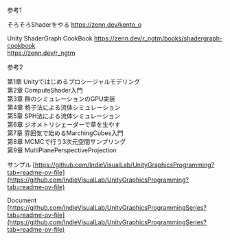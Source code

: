参考1

そろそろShaderをやる
https://zenn.dev/kento_o

Unity ShaderGraph CookBook
https://zenn.dev/r_ngtm/books/shadergraph-cookbook  
https://zenn.dev/r_ngtm

参考2

第1章 Unityではじめるプロシージャルモデリング   
第2章 ComputeShader入門  
第3章 群のシミュレーションのGPU実装   
第4章 格子法による流体シミュレーション   
第5章 SPH法による流体シミュレーション   
第6章 ジオメトリシェーダーで草を生やす  
第7章 雰囲気で始めるMarchingCubes入門   
第8章 MCMCで行う3次元空間サンプリング   
第9章 MultiPlanePerspectiveProjection   


サンプル
[https://github.com/IndieVisualLab/UnityGraphicsProgramming?tab=readme-ov-file](https://github.com/IndieVisualLab/UnityGraphicsProgramming?tab=readme-ov-file)


Document
[https://github.com/IndieVisualLab/UnityGraphicsProgrammingSeries?tab=readme-ov-file](https://github.com/IndieVisualLab/UnityGraphicsProgrammingSeries?tab=readme-ov-file)






